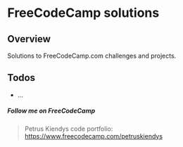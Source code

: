 FreeCodeCamp solutions
====================
Overview
--------------------------------------
Solutions to FreeCodeCamp.com challenges and projects.

Todos
--------------------------------------
- ...

##### Follow me on FreeCodeCamp
> Petrus Kiendys code portfolio: https://www.freecodecamp.com/petruskiendys